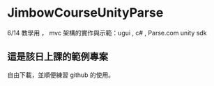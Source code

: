 # JimbowCourseUnityParse
6/14 教學用 ， mvc 架構的實作與示範：ugui , c# , Parse.com unity sdk 

## 這是該日上課的範例專案

自由下載，並順便練習 github 的使用。
